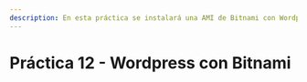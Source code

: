 ```yaml
---
description: En esta práctica se instalará una AMI de Bitnami con Wordpress preinstalado.
---
```


# Práctica 12 - Wordpress con Bitnami

